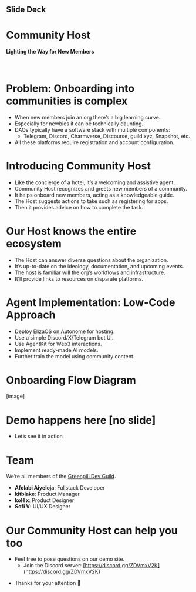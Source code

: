 ## Slide Deck

# Community Host
#### Lighting the Way for New Members
&nbsp;

# Problem: Onboarding into communities is complex
- When new members join an org there’s a big learning curve.
- Especially for newbies it can be technically daunting.
- DAOs typically have a software stack with multiple components:
  - Telegram, Discord, Charmverse, Discourse, guild.xyz, Snapshot, etc.
- All these platforms require registration and account configuration.

# Introducing Community Host
- Like the concierge of a hotel, it’s a welcoming and assistive agent.
- Community Host recognizes and greets new members of a community.
- It helps onboard new members, acting as a knowledgeable guide.
- The Host suggests actions to take such as registering for apps.
- Then it provides advice on how to complete the task.

# Our Host knows the entire ecosystem
- The Host can answer diverse questions about the organization.
- It’s up-to-date on the ideology, documentation, and upcoming events.
- The host is familiar will the org’s workflows and infrastructure.
- It’ll provide links to resources on disparate platforms.

# Agent Implementation: Low-Code Approach
- Deploy ElizaOS on Autonome for hosting.
- Use a simple Discord/X/Telegram bot UI.
- Use AgentKit for Web3 interactions.
- Implement ready-made AI models.
- Further train the model using community content.

<!--# Infrastructure and Hosting
- Deploying on Base.
- Base has strong dev tooling that simplifies blockchain + AI integrations.
- Using Base templates & AgentKit instead of custom blockchain contracts.
- Focus on chatbot & UX, not smart contract dev.
- Deploy to a simple web UI to meet criteria.-->

# Onboarding Flow Diagram
[image]

# Demo happens here [no slide]
- Let’s see it in action

# Team
We’re all members of the [Greenpill Dev Guild](https://t.me/gp_dev_guild/1).
- **Afolabi Aiyeloja**: Fullstack Developer
- **kitblake**: Product Manager
- **koH x**: Product Designer
- **Sofi V**: UI/UX Designer

# Our Community Host can help you too
- Feel free to pose questions on our demo site.
  - Join the Discord server: [https://discord.gg/ZDVmxV2K](https://discord.gg/ZDVmxV2K)
<!-- Visit [communityhost.world](communityhost.world)-->
- Thanks for your attention :pray:
